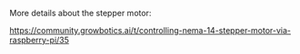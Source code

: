 More details about the stepper motor:

https://community.growbotics.ai/t/controlling-nema-14-stepper-motor-via-raspberry-pi/35
